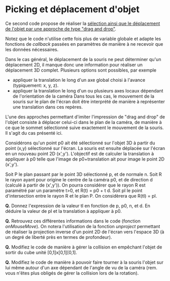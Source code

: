 # Picking et déplacement d'objet

Ce second code propose de réaliser la [sélection ainsi que le déplacement de l'objet par une approche de type "drag and drop"](https://htmlpreview.github.io/?https://github.com/drohmer/INF473F/blob/master/seance_02/05_picking/b_drag_and_drop/src/index.html).

Notez que le code n'utilise cette fois plus de variable globale et adapte les fonctions de _callback_ passées en paramètres de manière à ne recevoir que les données nécessaires.

Dans le cas général, le déplacement de la souris ne peut déterminer qu'un déplacement 2D, il manque donc une information pour réaliser un déplacement 3D complet. Plusieurs options sont possibles, par exemple
* appliquer la translation le long d'un axe global choisi à l'avance (typiquement: x, y, z).
* appliquer la translation le long d'un ou plusieurs axes locaux dépendant de l'orientation de la caméra
Dans tous les cas, le mouvement de la souris sur le plan de l'écran doit être interprété de manière à représenter une translation dans ces repères.

L'une des approches permettant d'imiter l'impression de "drag and drop" de l'objet consiste à déplacer celui-ci dans le plan de la caméra, de manière à ce que le sommet sélectionné suive exactement le mouvement de la souris. Il s'agit du cas présenté ici.

Considérons qu'un point p0 ait été sélectionné sur l'objet 3D à partir du point (x,y) sélectionné sur l'écran. La souris est ensuite déplacée sur l'écran en un nouveau point 2D (x',y'). L'objectif est de calculer la translation à appliquer à p0 telle que l'image de p0+translation ait pour image le point 2D (x',y').

Soit P le plan passant par le point 3D sélectionné p, et de normale n. Soit R le rayon ayant pour origine le centre de la caméra p0, et de direction d (calculé à partir de (x',y')). On pourra considérer que le rayon R est paramétré par un paramètre t>0, et R(t) = p0 + t d. Soit pI le point d'intersection entre le rayon R et le plan P. On considèrera que R(tI) = pI.

__Q.__ Donnez l'expression de la valeur tI en fonction de p, p0, n, et d. En déduire la valeur de pI et la translation à appliquer à p0.

__Q.__ Retrouvez ces différentes informations dans le code (fonction _onMouseMove_).
On notera l'utilisation de la fonction _unproject_ permettant de réaliser la projection inverse d'un point 2D de l'écran vers l'espace 3D (à un degré de liberté près en termes de profondeur).

__Q.__ Modifiez le code de manière à gérer la collision en empêchant l'objet de sortir du cube unité [0,1]x[0,1][0,1].

__Q.__ Modifiez le code de manière à pouvoir faire tourner à la souris l'objet sur lui même autour d'un axe dépendant de l'angle de vu de la caméra (rem. vous n'êtes plus obligés de gérer la collision lors de la rotation).
